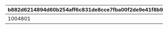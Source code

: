 |b882d6214894d60b254aff6c831de8cce7fba00f2de9e41f8b92f8683b12a07c|c41c67c2d5a51242f9042bf07121dc0e0e8c3f386f1b9e8e9b6890bcca6006e8|9dc13cb562ed158cd1e0faee5748445e1049c945c6a2312daa01fa2b802b9ed0|27e27db04a926f56d545da7e15bee11cdd6dcb328d37858a478fbfdc8e50e50a|c2c3f5f4f778a82ea8f1881aad8ac4a5751db7d8c81d60b7696041c2b4dd3426|aee03e7aa4ce9af93726e61f87bfa709d8c8b6f15ccdd6601c85a349a5dd0feb|877c9b067a629dd3eab1599fb4ef85f47449606a4de6c5cb479f0810db3c481f|
| --- | --- | --- | --- | --- | --- | --- |
|1004801|10048|来自拉菲的信|5048007|2|60473|1|